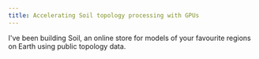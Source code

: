 ```yaml
---
title: Accelerating Soil topology processing with GPUs
---
```


I've been building Soil, an online store for models of your favourite regions on Earth using public topology data.
<!--more-->

